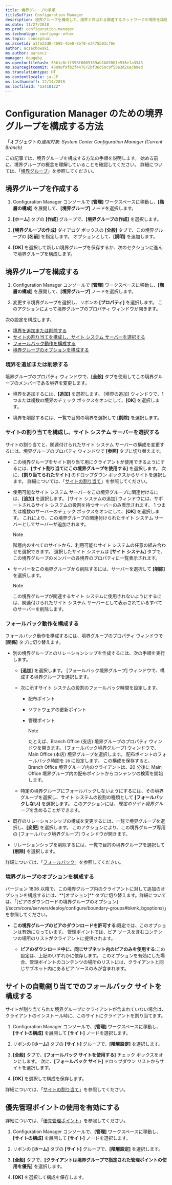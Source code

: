 ```yaml
---
title: 境界グループの手順
titleSuffix: Configuration Manager
description: 境界グループを構成して、境界と呼ばれる関連するネットワークの場所を論理的に整理します。
ms.date: 11/27/2018
ms.prod: configuration-manager
ms.technology: configmgr-other
ms.topic: conceptual
ms.assetid: a1fe22d0-4695-4de0-8bf0-e3475b03cf0e
author: aczechowski
ms.author: aaroncz
manager: dougeby
ms.openlocfilehash: 56b1c0cff398f0009169ab1b02801e536e1a3343
ms.sourcegitcommit: 48098f9fb2f447672bf36d50c9f58a3d26acb9ed
ms.translationtype: HT
ms.contentlocale: ja-JP
ms.lasthandoff: 12/14/2018
ms.locfileid: "53418122"
---
```

# <a name="how-to-configure-boundary-groups-for-configuration-manager"></a>Configuration Manager のための境界グループを構成する方法

「オブジェクトの*適用対象: System Center Configuration Manager (Current Branch)*

この記事では、境界グループを構成する方法の手順を説明します。 始める前に、境界グループの概念を理解していることを確認してください。 詳細については、「[境界グループ](/sccm/core/servers/deploy/configure/boundary-groups)」を参照してください。



## <a name="bkmk_create"></a> 境界グループを作成する  

1.  Configuration Manager コンソールで **[管理]** ワークスペースに移動し、**[階層の構成]** を展開して、**[境界グループ]** ノードを選択します。  

2.  **[ホーム]** タブの **[作成]** グループで、**[境界グループの作成]** を選択します。  

3.  **[境界グループの作成]** ダイアログ ボックスの **[全般]** タブで、この境界グループの **[名前]** を指定します。 オプションとして、**[説明]** を追加します。  

4.  **[OK]** を選択して新しい境界グループを保存するか、次のセクションに進んで境界グループを構成します。  


## <a name="bkmk_config"></a> 境界グループを構成する  

1.  Configuration Manager コンソールで **[管理]** ワークスペースに移動し、**[階層の構成]** を展開して、**[境界グループ]** ノードを選択します。  

2.  変更する境界グループを選択し、リボンの **[プロパティ]** を選択します。 このアクションによって境界グループのプロパティ ウィンドウが開きます。  

次の設定を構成します。  
- [境界を追加または削除する](#bkmk_add)  
- [サイトの割り当てを構成し、サイト システム サーバーを選択する](#bkmk_references)  
- [フォールバック動作を構成する](#bkmk_bg-fallback)  
- [境界グループのオプションを構成する](#bkmk_options)  


### <a name="bkmk_add"></a> 境界を追加または削除する

境界グループのプロパティ ウィンドウで、**[全般]** タブを使用してこの境界グループのメンバーである境界を変更します。  

- 境界を追加するには、**[追加]** を選択します。 [境界の追加] ウィンドウで、1 つまたは複数の境界のチェック ボックスをオンにして、**[OK]** を選択します。  

- 境界を削除するには、一覧で目的の境界を選択して **[削除]** を選択します。  


### <a name="bkmk_references"></a> サイトの割り当てを構成し、サイト システム サーバーを選択する

サイトの割り当てと、関連付けられたサイト システム サーバーの構成を変更するには、境界グループのプロパティ ウィンドウで **[参照]** タブに切り替えます。  

- この境界グループをサイト割り当て用にクライアントが使用できるようにするには、**[サイト割り当てにこの境界グループを使用する]** を選択します。 次に、**[割り当てられたサイト]** のドロップダウン ボックスからサイトを選択します。 詳細については、「[サイトの割り当て](/sccm/core/servers/deploy/configure/boundary-groups#site-assignment)」を参照してください。  

- 使用可能なサイト システム サーバーをこの境界グループに関連付けるには、**[追加]** を選択します。 [サイト システムの追加] ウィンドウには、サポートされるサイト システムの役割を持つサーバーのみ表示されます。 1 つまたは複数のサーバーのチェック ボックスをオンにして、**[OK]** を選択します。 これにより、この境界グループの関連付けられたサイト システム サーバーとしてサーバーが追加されます。  

    > [!NOTE]  
    >  階層内のすべてのサイトから、利用可能なサイト システムの任意の組み合わせを選択できます。 選択したサイト システムは **[サイト システム]** タブで、この境界グループのメンバーの各境界のプロパティに一覧表示されます。  

- サーバーをこの境界グループから削除するには、サーバーを選択して **[削除]** を選択します。  

    > [!NOTE]  
    >  この境界グループが関連するサイト システムに使用されないようにするには、関連付けられたサイト システム サーバーとして表示されているすべてのサーバーを削除します。  


### <a name="bkmk_bg-fallback"></a> フォールバック動作を構成する

フォールバック動作を構成するには、境界グループのプロパティ ウィンドウで **[関係]** タブに切り替えます。  

- 別の境界グループとのリレーションシップを作成するには、次の手順を実行します。  

  - **[追加]** を選択します。 [フォールバック境界グループ] ウィンドウで、構成する境界グループを選択します。  

  - 次に示すサイト システムの役割のフォールバック時間を設定します。  
    - 配布ポイント  
    - ソフトウェアの更新ポイント  
    - 管理ポイント  

      > [!Note]  
      > たとえば、Branch Office (支店) 境界グループのプロパティ ウィンドウを開きます。 [フォールバック境界グループ] ウィンドウで、Main Office (本店) 境界グループを選択します。 配布ポイントのフォールバック時間を `20` に設定します。 この構成を保存すると、Branch Office 境界グループ内のクライアントは、20 分後に Main Office 境界グループ内の配布ポイントからコンテンツの検索を開始します。  

  - 特定の境界グループにフォールバックしないようにするには、その境界グループを選択し、サイト システムの役割の種類として **[フォールバックしない]** を選択します。 このアクションには、*既定のサイト境界グループ*を含めることができます。  

- 既存のリレーションシップの構成を変更するには、一覧で境界グループを選択し、**[変更]** を選択します。 このアクションにより、この境界グループ専用の [フォールバック境界グループ] ウィンドウが開きます。  
 
- リレーションシップを削除するには、一覧で目的の境界グループを選択して **[削除]** を選択します。  

詳細については、「[フォールバック](/sccm/core/servers/deploy/configure/boundary-groups#fallback)」を参照してください。 


### <a name="bkmk_options"></a> 境界グループのオプションを構成する
<!--1356193--> バージョン 1806 以降で、この境界グループ内のクライアントに対して追加のオプションを構成するには、**[オプション]** タブに切り替えます。詳細については、「[ピアのダウンロードの境界グループのオプション](/sccm/core/servers/deploy/configure/boundary-groups#bkmk_bgoptions)」を参照してください。

- **この境界グループのピアのダウンロードを許可する**:既定では、このオプションは有効になっています。 管理ポイントでは、ピア ソースを含むコンテンツの場所のリストがクライアントに提供されます。  

    - **ピアのダウンロード中に、同じサブネット内のピアのみを使用する**:この設定は、上記のいずれかに依存します。 このオプションを有効にした場合、管理ポイントのコンテンツの場所のリストには、クライアントと同じサブネット内にあるピア ソースのみが含まれます。  


## <a name="bkmk_site-fallback"></a> サイトの自動割り当てでのフォールバック サイトを構成する  

サイトが割り当てられた境界グループにクライアントが含まれていない場合は、クライアントのインストール時に、このサイトにクライアントを割り当てます。

1.  Configuration Manager コンソールで、**[管理]** ワークスペースに移動し、**[サイトの構成]** を展開して **[サイト]** ノードを選択します。  

2.  リボンの **[ホーム]** タブの **[サイト]** グループで、**[階層設定]** を選択します。  

3.  **[全般]** タブで、**[フォールバック サイトを使用する]** チェック ボックスをオンにします。 次に、**[フォールバック サイト]** ドロップダウン リストからサイトを選択します。  

4.  **[OK]** を選択して構成を保存します。  

詳細については、「[サイトの割り当て](/sccm/core/servers/deploy/configure/boundary-groups#site-assignment)」を参照してください。


## <a name="bkmk_proc-prefer"></a> 優先管理ポイントの使用を有効にする  

詳細については、「[優先管理ポイント](/sccm/core/servers/deploy/configure/boundary-groups#bkmk_preferred)」を参照してください。

1.  Configuration Manager コンソールで、**[管理]** ワークスペースに移動し、**[サイトの構成]** を展開して **[サイト]** ノードを選択します。  

2. リボンの **[ホーム]** タブの **[サイト]** グループで、**[階層設定]** を選択します。  

3. **[全般]** タブで、**[クライアントは境界グループで指定された管理ポイントの使用を優先]** を選択します。  

4. **[OK]** を選択して構成を保存します。  

